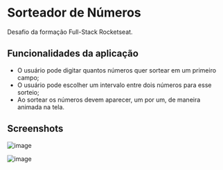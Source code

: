 # Sorteador de Números

Desafio da formação Full-Stack Rocketseat.




## Funcionalidades da aplicação

- O usuário pode digitar quantos números quer sortear em um primeiro campo;
- O usuário pode escolher um intervalo entre dois números para esse sorteio;
- Ao sortear os números devem aparecer, um por um, de maneira animada na tela.

## Screenshots
![image](https://github.com/user-attachments/assets/2867b550-e96b-4774-ad4d-9b07dcba815d)

![image](https://github.com/user-attachments/assets/e5e85294-34ef-4f55-8be4-20b5fc677f91)
